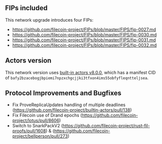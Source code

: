 ## FIPs included

This network upgrade introduces four FIPs:

- https://github.com/filecoin-project/FIPs/blob/master/FIPS/fip-0027.md
- https://github.com/filecoin-project/FIPs/blob/master/FIPS/fip-0030.md
- https://github.com/filecoin-project/FIPs/blob/master/FIPS/fip-0031.md
- https://github.com/filecoin-project/FIPs/blob/master/FIPS/fip-0032.md

## Actors version

This network version uses [built-in actors v8.0.0](https://github.com/filecoin-project/builtin-actors/releases/tag/v8.0.0),
which has a manifest CID of `bafy2bzacebogjbpiemi7npzxchgcjjki3tfxon4ims55obfyfleqntteljsea`.

## Protocol Improvements and Bugfixes

- Fix ProveReplicaUpdates handling of multiple deadlines (https://github.com/filecoin-project/builtin-actors/pull/138)
- Fix Filecoin use of Drand epochs (https://github.com/filecoin-project/lotus/pull/8606)
- Switch to SnarkPackV2 (https://github.com/filecoin-project/rust-fil-proofs/pull/1608) & (https://github.com/filecoin-project/bellperson/pull/273)
